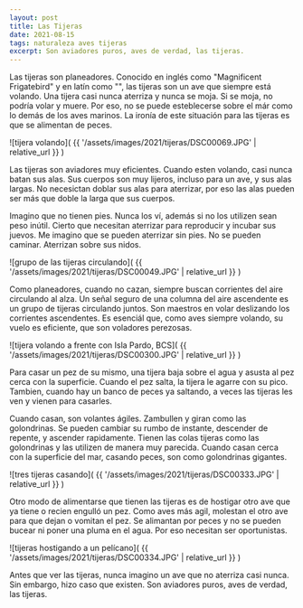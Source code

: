 ```yaml
---
layout: post
title: Las Tijeras
date: 2021-08-15
tags: naturaleza aves tijeras
excerpt: Son aviadores puros, aves de verdad, las tijeras.
---
```


Las tijeras son planeadores. Conocido en inglés como "Magnificent Frigatebird"
y en latín como "", las tijeras son un ave que siempre está volando.
Una tijera casi nunca aterriza y nunca se moja.
Si se moja, no podría volar y muere. Por eso, no
se puede esteblecerse sobre el már como lo demás de los aves marinos.
La ironía de este situación para las tijeras es que se alimentan de peces.

![tijera volando](
  {{ '/assets/images/2021/tijeras/DSC00069.JPG' | relative_url }}
)

Las tijeras son aviadores muy eficientes.
Cuando esten volando, casi nunca batan sus alas.
Sus cuerpos son muy lijeros, incluso para un ave, y sus alas largas.
No necesictan doblar sus alas para aterrizar, por eso las alas pueden ser
más que doble la larga que sus cuerpos.

Imagino que no tienen pies. Nunca los ví, además si no los utilizen sean
peso inútil. Cierto que necesitan aterrizar para reproducir y incubar sus
juevos. Me imagino que se pueden aterrizar sin pies. No se pueden caminar.
Aterrizan sobre sus nidos.

![grupo de las tijeras circulando](
  {{ '/assets/images/2021/tijeras/DSC00049.JPG' | relative_url }}
)

Como planeadores, cuando no cazan, siempre buscan corrientes del aire
circulando al alza. Un señal seguro de una columna del aire ascendente es
un grupo de tijeras circulando juntos. Son maestros en volar deslizando
los corrientes ascendentes. Es esenciál que, como aves siempre volando, su
vuelo es eficiente, que son voladores perezosas.

![tijera volando a frente con Isla Pardo, BCS](
  {{ '/assets/images/2021/tijeras/DSC00300.JPG' | relative_url }}
)

Para casar un pez de su mismo, una tijera baja sobre el agua y asusta al
pez cerca con la superficie. Cuando el pez salta, la tijera le agarre con su
pico. Tambien, cuando hay un banco de peces ya saltando, a veces las tijeras
les ven y vienen para casarles.

Cuando casan, son volantes ágiles. Zambullen y giran como las golondrinas.
Se pueden cambiar su rumbo de instante, descender de repente, y ascender
rapidamente.
Tienen las colas tijeras como las golondrinas y las
utilizen de manera muy parecida. Cuando casan cerca con la superficie del
mar, casando peces, son como golondrinas gigantes.

![tres tijeras casando](
  {{ '/assets/images/2021/tijeras/DSC00333.JPG' | relative_url }}
)

Otro modo de alimentarse que tienen las tijeras es de hostigar otro ave que
ya tiene o recien engulló un pez. Como aves más agil, molestan el otro ave
para que dejan o vomitan el pez. Se alimantan por peces y no se pueden bucear
ni poner una pluma en el agua. Por eso necesitan ser oportunistas.

![tijeras hostigando a un pelícano](
  {{ '/assets/images/2021/tijeras/DSC00334.JPG' | relative_url }}
)

Antes que ver las tijeras, nunca imagino un ave que no aterriza casi nunca.
Sin embargo, hizo caso que existen. Son aviadores puros, aves de verdad,
las tijeras.

